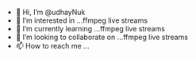 - 👋 Hi, I’m @udhayNuk
- 👀 I’m interested in ...ffmpeg live streams
- 🌱 I’m currently learning ...ffmpeg live streams
- 💞️ I’m looking to collaborate on ...ffmpeg live streams
- 📫 How to reach me ...

<!---
udhayNuk/udhayNuk is a ✨ special ✨ repository because its `README.md` (this file) appears on your GitHub profile.
You can click the Preview link to take a look at your changes.
--->
